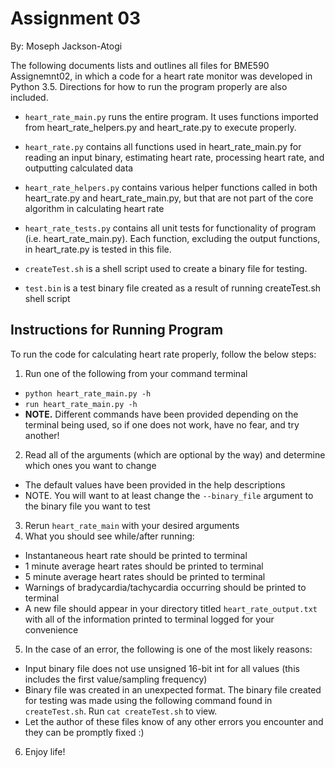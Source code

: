 # Assignment 03
By: Moseph Jackson-Atogi

The following documents lists and outlines all files for BME590 Assignemnt02, in which a code for a heart rate monitor was developed in Python 3.5. Directions for how to run the program properly are also included.

+ `heart_rate_main.py` runs the entire program. It uses functions imported from heart_rate_helpers.py and heart_rate.py to execute properly.

+ `heart_rate.py` contains all functions used in heart_rate_main.py for reading an input binary, estimating heart rate, processing heart rate, and outputting calculated data

+ `heart_rate_helpers.py` contains various helper functions called in both heart_rate.py and heart_rate_main.py, but that are not part of the core algorithm in calculating heart rate

+ `heart_rate_tests.py` contains all unit tests for functionality of program (i.e. heart_rate_main.py). Each function, excluding the output functions, in heart_rate.py is tested in this file.

+ `createTest.sh` is a shell script used to create a binary file for testing.

+ `test.bin` is a test binary file created as a result of running createTest.sh shell script

## Instructions for Running Program

To run the code for calculating heart rate properly, follow the below steps:

1. Run one of the following from your command terminal
  + `python heart_rate_main.py -h`
  + `run heart_rate_main.py -h`
  + **NOTE.** Different commands have been provided depending on the terminal being used, so if one does not work, have no fear, and try another!
2. Read all of the arguments (which are optional by the way) and
determine which ones you want to change
  + The default values have been provided in the help descriptions
  + NOTE. You will want to at least change the `--binary_file` argument to the binary file you want to test
3. Rerun `heart_rate_main` with your desired arguments
4. What you should see while/after running:
  + Instantaneous heart rate should be printed to terminal
  + 1 minute average heart rates should be printed to terminal
  + 5 minute average heart rates should be printed to terminal
  + Warnings of bradycardia/tachycardia occurring should be printed to terminal
  + A new file should appear in your directory titled `heart_rate_output.txt` with all of the information printed to terminal logged for your convenience
5. In the case of an error, the following is one of the most likely reasons:
  + Input binary file does not use unsigned 16-bit int for all values (this includes the first value/sampling frequency)
  + Binary file was created in an unexpected format. The binary file created for testing was made using the following command found in `createTest.sh`. Run `cat createTest.sh` to view.
  + Let the author of these files know of any other errors you encounter and they can be promptly fixed :)
6. Enjoy life!
